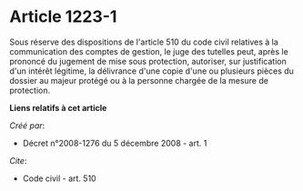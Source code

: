 # Article 1223-1

Sous réserve des dispositions de l'article 510 du code civil relatives à la communication des comptes de gestion, le juge des
tutelles peut, après le prononcé du jugement de mise sous protection, autoriser, sur justification d'un intérêt légitime, la
délivrance d'une copie d'une ou plusieurs pièces du dossier au majeur protégé ou à la personne chargée de la mesure de
protection.

**Liens relatifs à cet article**

_Créé par_:

  - Décret n°2008-1276 du 5 décembre 2008 - art. 1

_Cite_:

  - Code civil - art. 510
